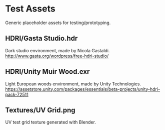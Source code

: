 # Test Assets

Generic placeholder assets for testing/prototyping.

## HDRI/Gasta Studio.hdr

Dark studio environment, made by Nicola Gastaldi.
http://www.gasta.org/wordpress/free-hdri-studio/

## HDRI/Unity Muir Wood.exr

Light European woods environment, made by Unity Technologies.
https://assetstore.unity.com/packages/essentials/beta-projects/unity-hdri-pack-72511

## Textures/UV Grid.png

UV test grid texture generated with Blender.
